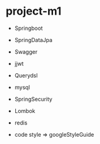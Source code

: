 # project-m1

- Springboot
- SpringDataJpa
- Swagger
- jjwt
- Querydsl
- mysql
- SpringSecurity
- Lombok
- redis

- code style => googleStyleGuide
